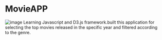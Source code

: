 # MovieAPP

![image](https://user-images.githubusercontent.com/68219125/138273879-0e03a577-9b63-40ec-9754-1fc39a227aae.png)
Learning Javascript and D3.js framework.built this application for selecting the top movies released in the specific year and filtered according to the genre.
